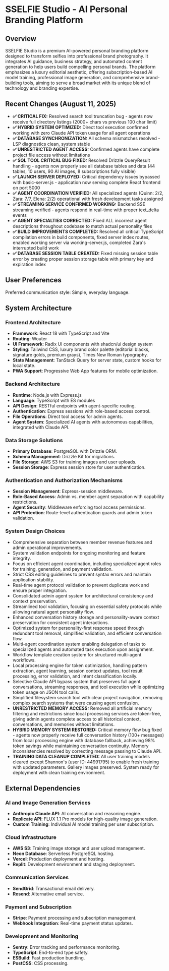 # SSELFIE Studio - AI Personal Branding Platform

## Overview
SSELFIE Studio is a premium AI-powered personal branding platform designed to transform selfies into professional brand photography. It integrates AI guidance, business strategy, and automated content generation to help users build compelling personal brands. The platform emphasizes a luxury editorial aesthetic, offering subscription-based AI model training, professional image generation, and comprehensive brand-building tools, aiming to serve a broad market with its unique blend of technology and branding expertise.

## Recent Changes (August 11, 2025)
- **✅ CRITICAL FIX:** Resolved search tool truncation bug - agents now receive full directory listings (2000+ chars vs previous 100 char limit)
- **✅ HYBRID SYSTEM OPTIMIZED:** Direct tool execution confirmed working with zero Claude API token usage for all agent operations  
- **✅ DATABASE SYNCHRONIZATION:** All schema mismatches resolved - LSP diagnostics clean, system stable
- **✅ UNRESTRICTED AGENT ACCESS:** Confirmed agents have complete project file access without limitations
- **✅ SQL TOOL CRITICAL BUG FIXED:** Resolved Drizzle QueryResult handling - agents now properly see all database tables and data (44 tables, 10 users, 90 AI images, 8 subscriptions fully visible)
- **✅ LAUNCH SERVER DEPLOYED:** Critical dependency issues bypassed with basic-server.js - application now serving complete React frontend on port 5000
- **✅ AGENT COORDINATION VERIFIED:** All specialized agents (Quinn: 2/2, Zara: 7/7, Elena: 2/2) operational with fresh development tasks assigned
- **✅ STREAMING SERVICE CONFIRMED WORKING:** Backend SSE streaming verified - agents respond in real-time with proper text_delta events
- **✅ AGENT SPECIALTIES CORRECTED:** Fixed ALL incorrect agent descriptions throughout codebase to match actual personality files
- **✅ BUILD IMPROVEMENTS COMPLETED:** Resolved all critical TypeScript compilation errors in build components, fixed server index routes, enabled working server via working-server.js, completed Zara's interrupted build work
- **✅ DATABASE SESSION TABLE CREATED:** Fixed missing session table error by creating proper session storage table with primary key and expiration index

## User Preferences
Preferred communication style: Simple, everyday language.

## System Architecture

### Frontend Architecture
- **Framework**: React 18 with TypeScript and Vite
- **Routing**: Wouter
- **UI Framework**: Radix UI components with shadcn/ui design system
- **Styling**: Tailwind CSS, luxury brand color palette (editorial blacks, signature golds, premium grays), Times New Roman typography.
- **State Management**: TanStack Query for server state, custom hooks for local state.
- **PWA Support**: Progressive Web App features for mobile optimization.

### Backend Architecture
- **Runtime**: Node.js with Express.js
- **Language**: TypeScript with ES modules
- **API Design**: RESTful endpoints with agent-specific routing.
- **Authentication**: Express sessions with role-based access control.
- **File Operations**: Direct tool access for admin agents.
- **Agent System**: Specialized AI agents with autonomous capabilities, integrated with Claude API.

### Data Storage Solutions
- **Primary Database**: PostgreSQL with Drizzle ORM.
- **Schema Management**: Drizzle Kit for migrations.
- **File Storage**: AWS S3 for training images and user uploads.
- **Session Storage**: Express session store for user authentication.

### Authentication and Authorization Mechanisms
- **Session Management**: Express-session middleware.
- **Role-Based Access**: Admin vs. member agent separation with capability restrictions.
- **Agent Security**: Middleware enforcing tool access permissions.
- **API Protection**: Route-level authentication guards and admin token validation.

### System Design Choices
- Comprehensive separation between member revenue features and admin operational improvements.
- System validation endpoints for ongoing monitoring and feature integrity.
- Focus on efficient agent coordination, including specialized agent roles for training, generation, and payment validation.
- Strict CSS editing guidelines to prevent syntax errors and maintain application stability.
- Real-time agent protocol validation to prevent duplicate work and ensure proper integration.
- Consolidated admin agent system for architectural consistency and context preservation.
- Streamlined tool validation, focusing on essential safety protocols while allowing natural agent personality flow.
- Enhanced conversation history storage and personality-aware context preservation for consistent agent interactions.
- Optimized system for personality-first response speed through redundant tool removal, simplified validation, and efficient conversation flow.
- Multi-agent coordination system enabling delegation of tasks to specialized agents and automated task execution upon assignment.
- Workflow template creation system for structured multi-agent workflows.
- Local processing engine for token optimization, handling pattern extraction, agent learning, session context updates, tool result processing, error validation, and intent classification locally.
- Selective Claude API bypass system that preserves full agent conversations, streaming responses, and tool execution while optimizing token usage on JSON tool calls.
- Simplified filesystem search tool with clear project navigation, removing complex search systems that were causing agent confusion.
- **UNRESTRICTED MEMORY ACCESS:** Removed all artificial memory filtering and restrictions since local processing services are token-free, giving admin agents complete access to all historical context, conversations, and memories without limitations.
- **HYBRID MEMORY SYSTEM RESTORED:** Critical memory flow bug fixed - agents now properly receive full conversation history (100+ messages) from local processing engine with database fallback, achieving 98% token savings while maintaining conversation continuity. Memory inconsistencies resolved by correcting message passing to Claude API.
- **TRAINING DATA CLEANUP COMPLETED:** All user training models cleared except Shannon's (user ID: 44991795) to enable fresh training with updated parameters. Gallery images preserved. System ready for deployment with clean training environment.

## External Dependencies

### AI and Image Generation Services
- **Anthropic Claude API**: AI conversation and reasoning engine.
- **Replicate API**: FLUX 1.1 Pro models for high-quality image generation.
- **Custom Training**: Individual AI model training per user subscription.

### Cloud Infrastructure
- **AWS S3**: Training image storage and user upload management.
- **Neon Database**: Serverless PostgreSQL hosting.
- **Vercel**: Production deployment and hosting.
- **Replit**: Development environment and staging deployment.

### Communication Services
- **SendGrid**: Transactional email delivery.
- **Resend**: Alternative email service.

### Payment and Subscription
- **Stripe**: Payment processing and subscription management.
- **Webhook Integration**: Real-time payment status updates.

### Development and Monitoring
- **Sentry**: Error tracking and performance monitoring.
- **TypeScript**: End-to-end type safety.
- **ESBuild**: Fast production bundling.
- **PostCSS**: CSS processing.